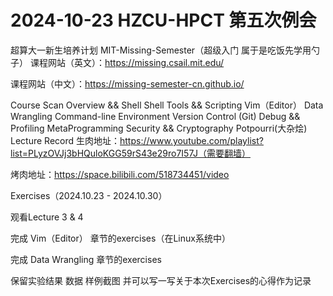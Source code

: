 # 2024-10-23 HZCU-HPCT 第五次例会
超算大一新生培养计划
MIT-Missing-Semester（超级入门 属于是吃饭先学用勺子）
课程网站（英文）：https://missing.csail.mit.edu/

课程网站（中文）：https://missing-semester-cn.github.io/

Course Scan
Overview && Shell
Shell Tools && Scripting
Vim（Editor）
Data Wrangling
Command-line Environment
Version Control (Git)
Debug && Profiling
MetaProgramming
Security && Cryptography
Potpourri(大杂烩)
Lecture Record
生肉地址：https://www.youtube.com/playlist?list=PLyzOVJj3bHQuloKGG59rS43e29ro7I57J（需要翻墙）

烤肉地址：https://space.bilibili.com/518734451/video

Exercises（2024.10.23 - 2024.10.30）


观看Lecture 3 & 4

完成 Vim（Editor） 章节的exercises（在Linux系统中）

完成 Data Wrangling 章节的exercises

保留实验结果 数据 样例截图 并可以写一写关于本次Exercises的心得作为记录
